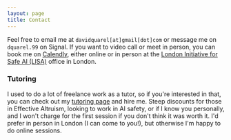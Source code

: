 ```yaml
---
layout: page
title: Contact
---
```


Feel free to email me at `davidquarel[at]gmail[dot]com` or message me on
`dquarel.99` on Signal. If you want to video call or meet in person, 
you can book me on [Calendly](https://calendly.com/davidquarel), either online or 
in person at the 
[London Initiative for Safe AI (LISA)](https://www.safeai.org.uk/) office in London. 


### Tutoring

I used to do a lot of freelance work as a tutor, so if you're interested in
that, you can check out my [tutoring page](https://studentvip.com.au/tutors/9516/david)
and hire me. Steep discounts
for those in Effective Altruism, looking to work in AI safety, or if I know you
personally, and I won't 
charge for the first session if you don't think it was worth it. I'd prefer 
in person in London (I can come to you!), but otherwise I'm happy to do online
sessions.
